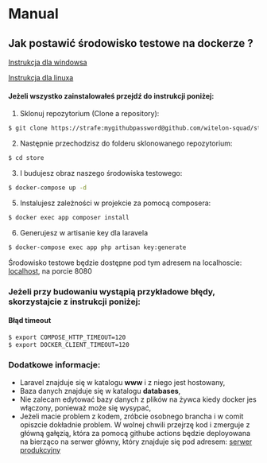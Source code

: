 # Manual
## Jak postawić środowisko testowe na dockerze ?
[Instrukcja dla windowsa](https://docs.docker.com/docker-for-windows/)

[Instrukcja dla linuxa](https://docs.docker.com/compose/install/)

#### Jeżeli wszystko zainstalowałeś przejdź do instrukcji poniżej:
1. Sklonuj repozytorium (Clone a repository):
```bash
$ git clone https://strafe:mygithubpassword@github.com/witelon-squad/store
```
2. Następnie przechodzisz do folderu sklonowanego repozytorium: 
```bash
$ cd store
```
3. I budujesz obraz naszego środowiska testowego:
```bash
$ docker-compose up -d
```
5. Instalujesz zależności w projekcie za pomocą composera:
```bash
$ docker exec app composer install
```
6. Generujesz w artisanie key dla laravela
```bash
$ docker-compose exec app php artisan key:generate
```
Środowisko testowe będzie dostępne pod tym adresem na localhoscie: [localhost](http://localhost:8080), na porcie 8080

### Jeżeli przy budowaniu wystąpią przykładowe błędy, skorzystajcie z instrukcji poniżej:
#### Błąd timeout
```bash
$ export COMPOSE_HTTP_TIMEOUT=120
$ export DOCKER_CLIENT_TIMEOUT=120
```

### Dodatkowe informacje:
- Laravel znajduje się w katalogu <b>www</b> i z niego jest hostowany,
- Baza danych znajduje się w katalogu <b>databases</b>,
- Nie zalecam edytować bazy danych z plików na żywca kiedy docker jes włączony, ponieważ może się wysypać,
- Jeżeli macie problem z kodem, zróbcie osobnego brancha i w comit opiszcie dokładnie problem. W wolnej chwili przejrzę kod i zmerguje z główną gałęzią, która za pomocą githube actions będzie deployowana na bierząco na serwer główny, który znajduje się pod adresem: [serwer produkcyjny](http://95.111.242.110:8080/) 

